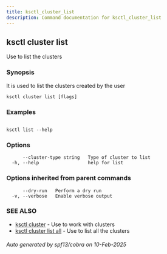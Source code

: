 ```yaml
---
title: ksctl_cluster_list
description: Command documentation for ksctl_cluster_list
---
```


## ksctl cluster list

Use to list the clusters

### Synopsis

It is used to list the clusters created by the user

```
ksctl cluster list [flags]
```

### Examples

```

ksctl list --help

```

### Options

```
      --cluster-type string   Type of cluster to list
  -h, --help                  help for list
```

### Options inherited from parent commands

```
      --dry-run   Perform a dry run
  -v, --verbose   Enable verbose output
```

### SEE ALSO

* [ksctl cluster](ksctl_cluster.md)	 - Use to work with clusters
* [ksctl cluster list all](ksctl_cluster_list_all.md)	 - Use to list all the clusters

###### Auto generated by spf13/cobra on 10-Feb-2025
